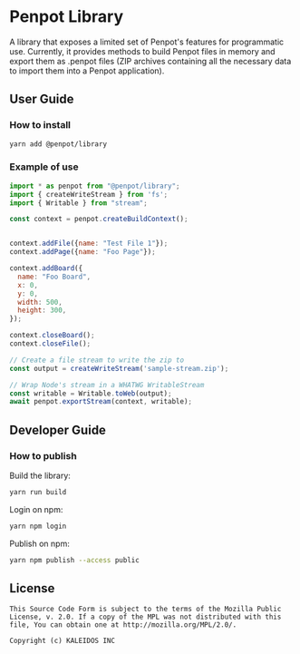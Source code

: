 # Penpot Library

A library that exposes a limited set of Penpot's features for
programmatic use. Currently, it provides methods to build Penpot files
in memory and export them as .penpot files (ZIP archives containing
all the necessary data to import them into a Penpot application).

## User Guide

### How to install

```bash
yarn add @penpot/library
```

### Example of use

```js
import * as penpot from "@penpot/library";
import { createWriteStream } from 'fs';
import { Writable } from "stream";

const context = penpot.createBuildContext();


context.addFile({name: "Test File 1"});
context.addPage({name: "Foo Page"});

context.addBoard({
  name: "Foo Board",
  x: 0,
  y: 0,
  width: 500,
  height: 300,
});

context.closeBoard();
context.closeFile();

// Create a file stream to write the zip to
const output = createWriteStream('sample-stream.zip');

// Wrap Node's stream in a WHATWG WritableStream
const writable = Writable.toWeb(output);
await penpot.exportStream(context, writable);
```

## Developer Guide

### How to publish

Build the library:

```bash
yarn run build
```

Login on npm:

```bash
yarn npm login
```

Publish on npm:


```bash
yarn npm publish --access public
```

## License

```
This Source Code Form is subject to the terms of the Mozilla Public
License, v. 2.0. If a copy of the MPL was not distributed with this
file, You can obtain one at http://mozilla.org/MPL/2.0/.

Copyright (c) KALEIDOS INC
```

